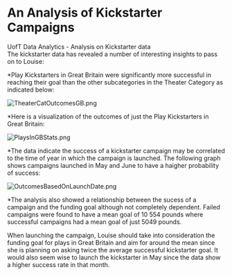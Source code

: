 # An Analysis of Kickstarter Campaigns
UofT Data Analytics - Analysis on Kickstarter data  
The kickstarter data has revealed a number of interesting insights to pass on to Louise:

*Play Kickstarters in Great Britain were significantly more successful in reaching their goal than the other subcategories in the Theater Category as indicated below:

![TheaterCatOutcomesGB.png](https://github.com/blocrunx/kickstarter-analysis/tree/master/img/TheaterCatOutcomesGB.png)

*Here is a visualization of the outcomes of just the Play Kickstarters in Great Britain: 

![PlaysInGBStats.png](https://github.com/blocrunx/kickstarter-analysis/tree/master/img/PlaysInGBStats.png)

*The data indicate the success of a kickstarter campaign may be correlated to the time of year in which the campaign is launched. The following graph shows campaigns launched in May and June to have a haigher probability of success:

![OutcomesBasedOnLaunchDate.png](https://github.com/blocrunx/kickstarter-analysis/tree/master/img/OutcomesBasedOnLaunchDateA.png)

*The analysis also showed a relationship between the sucess of a campaign and the funding goal although not completely dependent. Failed campaigns were found to have a mean goal of 10 554 pounds where successful campaigns had a mean goal of just 5049 pounds.

When launching the campaign, Louise should take into consideration the funding goal for plays in Great Britain and aim for around the mean since she is planning on asking twice the average successful kickstarter goal. It would also seem wise to launch the kickstarter in May since the data show a higher success rate in that month.

